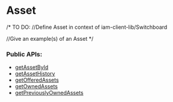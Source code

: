 # Asset
/*
TO DO: 
//Define Asset in context of iam-client-lib/Switchboard

//Give an example(s) of an Asset
*/

### Public APIs:
- [getAssetById](../api/classes/iam.IAM.md#getassetbyid)
- [getAssetHistory](../api/classes/iam.IAM.md#getassethistory)
- [getOfferedAssets](../api/classes/iam.IAM.md#getgetofferedassets)
- [getOwnedAssets](../api/classes/iam.IAM.md#getownedassets)
- [getPreviouslyOwnedAssets](../api/classes/iam.IAM.md#getpreviouslyownedassets)


